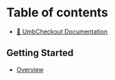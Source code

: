 # Table of contents

* [🛒 UmbCheckout Documentation](README.md)

## Getting Started

* [Overview](getting-started/overview.md)

